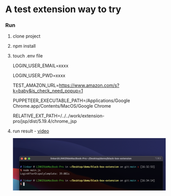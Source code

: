 # A test extension way to try

### Run

1. clone project
2. npm install
3. touch .env file

   LOGIN_USER_EMAIL=xxxx

   LOGIN_USER_PWD=xxxx

   TEST_AMAZON_URL=https://www.amazon.com/s?k=baby&js_check_need_popup=1

   PUPPETEER_EXECUTABLE_PATH=/Applications/Google Chrome.app/Contents/MacOS/Google Chrome

   RELATIVE_EXT_PATH=/../../work/extension-pro/jsp/dist/5.19.4/chrome_jsp

4. run result - [video](https://www.loom.com/share/c93824cd9181422481c74afe3141ada7?sharedAppSource=personal_library)

   ![RESULT](./demo/result.png)
